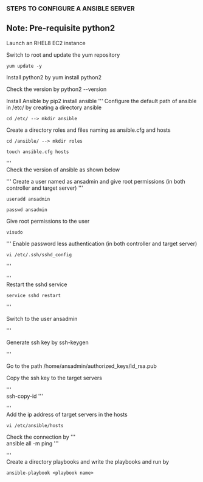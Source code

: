 ### STEPS TO CONFIGURE A ANSIBLE SERVER

## Note: Pre-requisite python2

Launch an RHEL8 EC2 instance

Switch to root and update the yum repository

    yum update -y  

Install python2 by yum install python2

Check the version by python2 --version


Install Ansible by pip2 install ansible
'''
Configure the default path of ansible in /etc/ by creating a directory ansible
   
    cd /etc/ --> mkdir ansible
		  
Create a directory roles and files naming as ansible.cfg and hosts

    cd /ansible/ --> mkdir roles
	   
	touch ansible.cfg hosts
	
'''						
Check the version of ansible as shown below

    
'''
Create a user named as ansadmin and give root permissions (in both controller and target server)
'''

    useradd ansadmin
	
	passwd ansadmin
	
Give root permissions to the user 

	visudo 
	
	
'''
Enable password less authentication (in both controller and target server)

    vi /etc/.ssh/sshd_config
'''

'''	 
Restart the sshd service
         
	service sshd restart

'''		   

Switch to the user ansadmin

'''

Generate ssh key by ssh-keygen

'''

Go to the path /home/ansadmin/authorized_keys/id_rsa.pub

Copy the ssh key to the target servers 

'''  
    ssh-copy-id <target-server ip address>
'''		  
	
'''		  
Add the ip address of target servers in the hosts

    vi /etc/ansible/hosts
		   
		   
Check the connection by 
'''         
	ansible all -m ping
'''
	
'''		  	   
Create a directory playbooks and write the playbooks and run by 
      
    ansible-playbook <playbook name>
		 




		   
		   